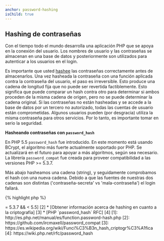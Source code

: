 ```yaml
---
anchor: password-hashing
isChild: true
---
```


## Hashing de contraseñas


Con el tiempo todo el mundo desarrolla una aplicación PHP que se apoya en la conexión del usuario. Los nombres de usuario y las contraseñas se almacenan en una base de datos y posteriormente son utilizados para autenticar a los usuarios en el login.

Es importante que usted [hashee](https://es.wikipedia.org/wiki/Funci%C3%B3n_hash_criptogr%C3%A1fica) las contraseñas correctamente antes de almacenarlos. Una vez hasheada la contraseña con una función aplicada contra la contraseña del usuario, el paso es irreversible. Esto produce una cadena de longitud fija que no puede ser revertida factiblemente. Esto significa que puede comparar un hash contra otro para determinar si ambos proceden de la misma cadena de origen, pero no se puede determinar la cadena original. Si las contraseñas no están hasheadas y se accede a la base de datos por un tercero no autorizado, todas las cuentas de usuario están comprometidas. Algunos usuarios pueden (por desgracia) utiliza la misma contraseña para otros servicios. Por lo tanto, es importante tomar en serio la seguridad.

**Hasheando contraseñas con `password_hash`**

En PHP 5.5 `password_hash` fue introducido. En este momento está usando BCrypt, el algoritmo más fuerte actualmente soportado por PHP. Se actualizará en el futuro para apoyar a más algoritmos, según sea necesario. La librería `password_compat` fue creada para proveer compatibilidad a las versiones PHP >= 5.3.7.

Más abajo hasheamos una cadena (string), y seguidamente comprobamos el hash con una nueva cadena. Debido a que las fuentes de nuestras dos cadenas son distintas ('contraseña-secreta' vs 'mala-contraseña') el login fallará.

{% highlight php %}
<?php

require 'password.php';

$passwordHash = password_hash('contraseña-secreta', PASSWORD_DEFAULT);

if (password_verify('mala-contraseña', $passwordHash)) {
    // Contraseña correcta
} else {
    // Contraseña incorrecta
}
{% endhighlight %}



* [Aprende más acerca de `password_hash`] [1]
* [`password_compat` para PHP  >= 5.3.7 && < 5.5] [2]
* [Obtener información acerca de hashing en cuanto a la criptografía] [3]
* [PHP `password_hash` RFC] [4]

[1]: http://es.php.net/manual/es/function.password-hash.php
[2]: https://github.com/ircmaxell/password_compat
[3]: https://es.wikipedia.org/wiki/Funci%C3%B3n_hash_criptogr%C3%A1fica
[4]: https://wiki.php.net/rfc/password_hash
